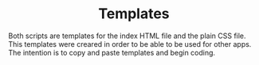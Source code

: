 # <h1 align="center">Templates</h1>

Both scripts are templates for the index HTML file and the plain CSS file.
This templates were creared in order to be able to be used for other apps.
The intention is to copy and paste templates and begin coding.